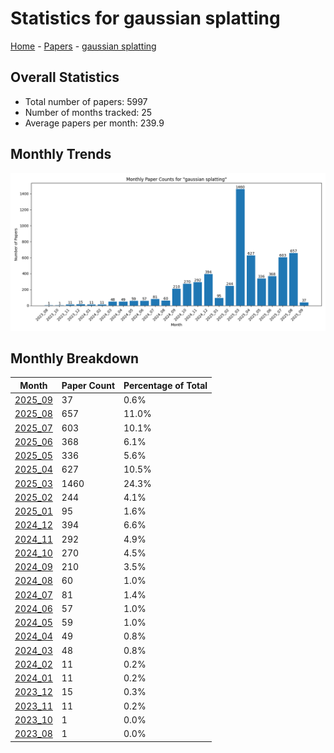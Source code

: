 # Statistics for gaussian splatting

[Home](https://arxcompass.github.io) - [Papers](https://arxcompass.github.io/papers) - [gaussian splatting](https://arxcompass.github.io/papers/gaussian_splatting)

## Overall Statistics

- Total number of papers: 5997
- Number of months tracked: 25
- Average papers per month: 239.9

## Monthly Trends

![Monthly Paper Counts](monthly_stats.png)

## Monthly Breakdown

| Month | Paper Count | Percentage of Total |
| --- | --- | --- |
| [2025_09](./2025_09/papers_1.md) | 37 | 0.6% |
| [2025_08](./2025_08/papers_1.md) | 657 | 11.0% |
| [2025_07](./2025_07/papers_1.md) | 603 | 10.1% |
| [2025_06](./2025_06/papers_1.md) | 368 | 6.1% |
| [2025_05](./2025_05/papers_1.md) | 336 | 5.6% |
| [2025_04](./2025_04/papers_1.md) | 627 | 10.5% |
| [2025_03](./2025_03/papers_1.md) | 1460 | 24.3% |
| [2025_02](./2025_02/papers_1.md) | 244 | 4.1% |
| [2025_01](./2025_01/papers_1.md) | 95 | 1.6% |
| [2024_12](./2024_12/papers_1.md) | 394 | 6.6% |
| [2024_11](./2024_11/papers_1.md) | 292 | 4.9% |
| [2024_10](./2024_10/papers_1.md) | 270 | 4.5% |
| [2024_09](./2024_09/papers_1.md) | 210 | 3.5% |
| [2024_08](./2024_08/papers_1.md) | 60 | 1.0% |
| [2024_07](./2024_07/papers_1.md) | 81 | 1.4% |
| [2024_06](./2024_06/papers_1.md) | 57 | 1.0% |
| [2024_05](./2024_05/papers_1.md) | 59 | 1.0% |
| [2024_04](./2024_04/papers_1.md) | 49 | 0.8% |
| [2024_03](./2024_03/papers_1.md) | 48 | 0.8% |
| [2024_02](./2024_02/papers_1.md) | 11 | 0.2% |
| [2024_01](./2024_01/papers_1.md) | 11 | 0.2% |
| [2023_12](./2023_12/papers_1.md) | 15 | 0.3% |
| [2023_11](./2023_11/papers_1.md) | 11 | 0.2% |
| [2023_10](./2023_10/papers_1.md) | 1 | 0.0% |
| [2023_08](./2023_08/papers_1.md) | 1 | 0.0% |
